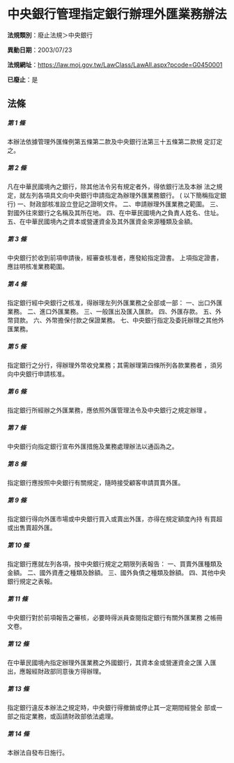 # 中央銀行管理指定銀行辦理外匯業務辦法

**法規類別**：廢止法規＞中央銀行

**異動日期**：2003/07/23  

**法規網址**：https://law.moj.gov.tw/LawClass/LawAll.aspx?pcode=G0450001

**已廢止**：是



## 法條
##### 第 1 條
本辦法依據管理外匯條例第五條第二款及中央銀行法第三十五條第二款規
定訂定之。

##### 第 2 條
凡在中華民國境內之銀行，除其他法令另有規定者外，得依銀行法及本辦
法之規定，就左列各項具文向中央銀行申請指定為辦理外匯業務銀行。 (
以下簡稱指定銀行)
一、財政部核准設立登記之證明文件。
二、申請辦理外匯業務之範圍。
三、對國外往來銀行之名稱及其所在地。
四、在中華民國境內之負責人姓名、住址。
五、在中華民國境內之資本或營運資金及其外匯資金來源種類及金額。


##### 第 3 條
中央銀行於收到前項申請後，經審查核准者，應發給指定證書。
上項指定證書，應註明核准業務範圍。

##### 第 4 條
指定銀行經中央銀行之核准，得辦理左列外匯業務之全部或一部：
一、出口外匯業務。
二、進口外匯業務。
三、一般匯出及匯入匯款。
四、外匯存款。
五、外幣貸款。
六、外幣擔保付款之保證業務。
七、中央銀行指定及委託辦理之其他外匯業務。


##### 第 5 條
指定銀行之分行，得辦理外幣收兌業務；其需辦理第四條所列各款業務者
，須另向中央銀行申請核准。

##### 第 6 條
指定銀行所經辦之外匯業務，應依照外匯管理法令及中央銀行之規定辦理
。

##### 第 7 條
中央銀行向指定銀行宣布外匯措施及業務處理辦法以通函為之。

##### 第 8 條
指定銀行應按照中央銀行有關規定，隨時接受顧客申請買賣外匯。

##### 第 9 條
指定銀行得向外匯市場或中央銀行買入或賣出外匯，亦得在規定額度內持
有買超或出售賣超外匯。

##### 第 10 條
指定銀行應就左列各項，按中央銀行規定之期限列表報告：
一、買賣外匯種類及金額。
二、國外資產之種類及餘額。
三、國外負債之種類及餘額。
四、其他中央銀行規定之表報。


##### 第 11 條
中央銀行對於前項報告之審核，必要時得派員查閱指定銀行有關外匯業務
之帳冊文卷。

##### 第 12 條
在中華民國境內指定辦理外匯業務之外國銀行，其資本金或營運資金之匯
入匯出，應報經財政部同意後方得辦理。

##### 第 13 條
指定銀行違反本辦法之規定時，中央銀行得撤銷或停止其一定期間經營全
部或一部之指定業務，或函請財政部依法處理。

##### 第 14 條
本辦法自發布日施行。



